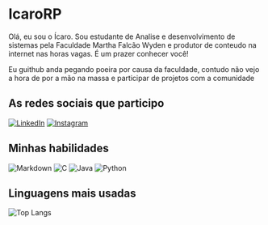 # IcaroRP
Olá, eu sou o Ícaro. Sou estudante de Analise e desenvolvimento de sistemas pela  Faculdade Martha Falcão Wyden e produtor de conteudo na internet nas horas vagas. É um prazer conhecer você!

Eu guithub anda pegando poeira por causa da faculdade, contudo não vejo a hora de por a mão na massa e participar de projetos com a comunidade

## As redes sociais que participo
[![LinkedIn](https://img.shields.io/badge/LinkedIn-000?style=for-the-badge&logo=linkedin&logoColor=0E76A8)](https://www.linkedin.com/in/icarorp/)
[![Instagram](https://img.shields.io/badge/Instagram-000?style=for-the-badge&logo=instagram)](https://www.instagram.com/rp_icaro/)

## Minhas habilidades
![Markdown](https://img.shields.io/badge/Markdown-000?style=for-the-badge&logo=markdown)
![C](https://img.shields.io/badge/C-000?style=for-the-badge&logo=c)
![Java](https://img.shields.io/badge/Java-000?style=for-the-badge&logo=java)
![Python](https://img.shields.io/badge/Python-000?style=for-the-badge&logo=python)

## Linguagens mais usadas
![Top Langs](https://github-readme-stats-git-masterrstaa-rickstaa.vercel.app/api/top-langs/?username=icarorp&bg_color=000&border_color=30A3DC&title_color=E94D5F&text_color=FFF)